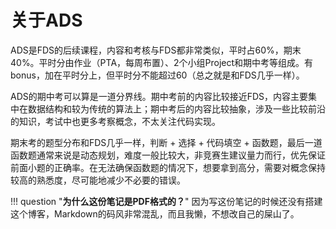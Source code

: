 # **关于ADS**

ADS是FDS的后续课程，内容和考核与FDS都非常类似，平时占60%，期末40%。平时分由作业（PTA，每周布置）、2个小组Project和期中考等组成。有bonus，加在平时分上，但平时分不能超过60（总之就是和FDS几乎一样）。

ADS的期中考可以算是一道分界线。期中考前的内容比较接近FDS，内容主要集中在数据结构和较为传统的算法上；期中考后的内容比较抽象，涉及一些比较前沿的知识，考试中也更多考察概念，不太关注代码实现。

期末考的题型分布和FDS几乎一样，判断 + 选择 + 代码填空 + 函数题，最后一道函数题通常来说是动态规划，难度一般比较大，非竞赛生建议量力而行，优先保证前面小题的正确率。在无法确保函数题的情况下，想要拿到高分，需要对概念保持较高的熟悉度，尽可能地减少不必要的错误。

!!! question "**为什么这份笔记是PDF格式的？**"
    因为写这份笔记的时候还没有搭建这个博客，Markdown的码风非常混乱，而且我懒，不想改自己的屎山了。